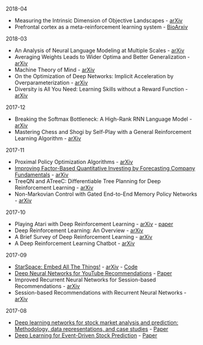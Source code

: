 2018-04

* Measuring the Intrinsic Dimension of Objective Landscapes - [arXiv](https://arxiv.org/abs/1804.08838)
* Prefrontal cortex as a meta-reinforcement learning system - [BioArxiv](https://www.biorxiv.org/content/early/2018/04/06/295964)

2018-03

* An Analysis of Neural Language Modeling at Multiple Scales - [arXiv](https://arxiv.org/abs/1803.08240)
* Averaging Weights Leads to Wider Optima and Better Generalization - [arXiv](https://arxiv.org/abs/1803.05407v1)
* Machine Theory of Mind - [arXiv](https://arxiv.org/abs/1802.07740v2)
* On the Optimization of Deep Networks: Implicit Acceleration by Overparameterization - [arXiv](https://arxiv.org/abs/1802.06509)
* Diversity is All You Need: Learning Skills without a Reward Function - [arXiv](https://arxiv.org/abs/1802.06070)

2017-12

* Breaking the Softmax Bottleneck: A High-Rank RNN Language Model - [arXiv](https://arxiv.org/abs/1711.03953)
* Mastering Chess and Shogi by Self-Play with a General Reinforcement Learning Algorithm - [arXiv](https://arxiv.org/abs/1712.01815)

2017-11

* Proximal Policy Optimization Algorithms - [arXiv](https://arxiv.org/abs/1707.06347)
* [Improving Factor-Based Quantitative Investing by Forecasting Company Fundamentals](https://www.hardikp.com/2017/12/14/forecasting-fundamentals/) - [arXiv](https://arxiv.org/abs/1711.04837)
* TreeQN and ATreeC: Differentiable Tree Planning for Deep Reinforcement Learning - [arXiv](https://arxiv.org/abs/1710.11417)
* Non-Markovian Control with Gated End-to-End Memory Policy Networks - [arXiv](https://arxiv.org/abs/1705.10993)

2017-10

* Playing Atari with Deep Reinforcement Learning - [arXiv](https://arxiv.org/abs/1312.5602) - [paper](https://www.cs.toronto.edu/~vmnih/docs/dqn.pdf)
* Deep Reinforcement Learning: An Overview - [arXiv](https://arxiv.org/abs/1701.07274)
* A Brief Survey of Deep Reinforcement Learning - [arXiv](https://arxiv.org/abs/1708.05866)
* A Deep Reinforcement Learning Chatbot - [arXiv](https://arxiv.org/abs/1709.02349)

2017-09

* [StarSpace: Embed All The Things!](https://www.hardikp.com/2017/09/24/embed-all-the-things/) - [arXiv](https://arxiv.org/abs/1709.03856) - [Code](https://github.com/facebookresearch/Starspace)
* [Deep Neural Networks for YouTube Recommendations](https://www.hardikp.com/2017/09/17/youtube-recommendations/) - [Paper](https://pdfs.semanticscholar.org/bcdb/4da4a05f0e7bc17d1600f3a91a338cd7ffd3.pdf)
* Improved Recurrent Neural Networks for Session-based Recommendations - [arXiv](https://arxiv.org/abs/1606.08117)
* Session-based Recommendations with Recurrent Neural Networks - [arXiv](https://arxiv.org/abs/1511.06939)

2017-08

* [Deep learning networks for stock market analysis and prediction: Methodology, data representations, and case studies](https://www.hardikp.com/2017/08/22/intraday-predictions/) - [Paper](http://download.xuebalib.com/xuebalib.com.32109.pdf)
* [Deep Learning for Event-Driven Stock Prediction](https://www.hardikp.com/2017/08/18/deep-rnn-summary/) - [Paper](https://www.ijcai.org/Proceedings/15/Papers/329.pdf)
